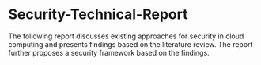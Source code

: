 # Security-Technical-Report

The following report discusses existing approaches for security in cloud computing and presents findings based on the literature review. The report further proposes a security framework based on the findings.
